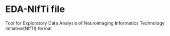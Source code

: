 # EDA-NIfTi file
Tool for Exploratory Data Analysis of Neuroimaging Informatics Technology Initiative(NIfTI) format
